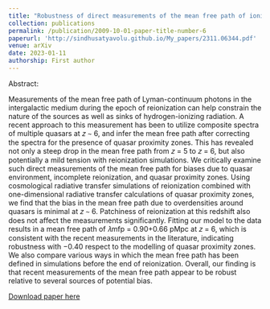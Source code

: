 ```yaml
---
title: "Robustness of direct measurements of the mean free path of ionizing photons in the epoch of reionization"
collection: publications
permalink: /publication/2009-10-01-paper-title-number-6
paperurl: 'http://sindhusatyavolu.github.io/My_papers/2311.06344.pdf'
venue: arXiv
date: 2023-01-11
authorship: First author
---
```

Abstract:

Measurements of the mean free path of Lyman-continuum photons in the intergalactic medium during the epoch of reionization
can help constrain the nature of the sources as well as sinks of hydrogen-ionizing radiation. A recent approach to this measurement
has been to utilize composite spectra of multiple quasars at 𝑧 ∼ 6, and infer the mean free path after correcting the spectra for
the presence of quasar proximity zones. This has revealed not only a steep drop in the mean free path from 𝑧 = 5 to 𝑧 = 6, but
also potentially a mild tension with reionization simulations. We critically examine such direct measurements of the mean free
path for biases due to quasar environment, incomplete reionization, and quasar proximity zones. Using cosmological radiative
transfer simulations of reionization combined with one-dimensional radiative transfer calculations of quasar proximity zones,
we find that the bias in the mean free path due to overdensities around quasars is minimal at 𝑧 ∼ 6. Patchiness of reionization
at this redshift also does not affect the measurements significantly. Fitting our model to the data results in a mean free path of
𝜆mfp = 0.90+0.66 pMpc at 𝑧 = 6, which is consistent with the recent measurements in the literature, indicating robustness with −0.40
respect to the modelling of quasar proximity zones. We also compare various ways in which the mean free path has been defined in simulations before the end of reionization. Overall, our finding is that recent measurements of the mean free path appear to be robust relative to several sources of potential bias.

[Download paper here](http://sindhusatyavolu.github.io/My_papers/2311.06344.pdf)
